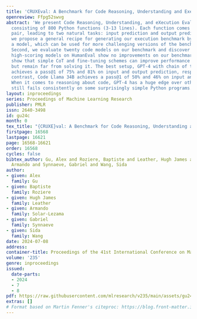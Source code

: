 ```yaml
---
title: 'CRUXEval: A Benchmark for Code Reasoning, Understanding and Execution'
openreview: Ffpg52swvg
abstract: 'We present Code Reasoning, Understanding, and eXecution Evaluation, a benchmark
  consisting of 800 Python functions (3-13 lines). Each function comes with an input-output
  pair, leading to two natural tasks: input prediction and output prediction. First,
  we propose a general recipe for generating our execution benchmark by sampling from
  a model, which can be used for more challenging versions of the benchmark if needed.
  Second, we evaluate twenty code models on our benchmark and discover that many recent
  high-scoring models on HumanEval show no improvements on our benchmark. Third, we
  show that simple CoT and fine-tuning schemes can improve performance on our benchmark
  but remain far from solving it. The best setup, GPT-4 with chain of thought (CoT),
  achieves a pass@1 of 75% and 81% on input and output prediction, respectively. In
  contrast, Code Llama 34B achieves a pass@1 of 50% and 46% on input and output prediction.
  When it comes to reasoning about code, GPT-4 has a huge edge over other models but
  still fails consistently on some surprisingly simple Python programs.'
layout: inproceedings
series: Proceedings of Machine Learning Research
publisher: PMLR
issn: 2640-3498
id: gu24c
month: 0
tex_title: "{CRUXE}val: A Benchmark for Code Reasoning, Understanding and Execution"
firstpage: 16568
lastpage: 16621
page: 16568-16621
order: 16568
cycles: false
bibtex_author: Gu, Alex and Roziere, Baptiste and Leather, Hugh James and Solar-Lezama,
  Armando and Synnaeve, Gabriel and Wang, Sida
author:
- given: Alex
  family: Gu
- given: Baptiste
  family: Roziere
- given: Hugh James
  family: Leather
- given: Armando
  family: Solar-Lezama
- given: Gabriel
  family: Synnaeve
- given: Sida
  family: Wang
date: 2024-07-08
address:
container-title: Proceedings of the 41st International Conference on Machine Learning
volume: '235'
genre: inproceedings
issued:
  date-parts:
  - 2024
  - 7
  - 8
pdf: https://raw.githubusercontent.com/mlresearch/v235/main/assets/gu24c/gu24c.pdf
extras: []
# Format based on Martin Fenner's citeproc: https://blog.front-matter.io/posts/citeproc-yaml-for-bibliographies/
---
```

